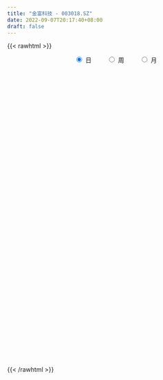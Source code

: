 ```yaml
---
title: "金富科技 - 003018.SZ"
date: 2022-09-07T20:17:40+08:00
draft: false
---
```

{{< rawhtml >}}
    <div style="text-align: center">
        <label style="padding: 1rem;"><input style="margin-right: .5rem" type="radio" name="period" value="D" checked onclick="period_change(this)">日</label>
        <label style="padding: 1rem;"><input style="margin-right: .5rem" type="radio" name="period" value="W" onclick="period_change(this)">周</label>
        <label style="padding: 1rem;"><input style="margin-right: .5rem" type="radio" name="period" value="M" onclick="period_change(this)">月</label>
    </div>
    <div id="chart" style="height: 700px;"></div> 
    <script type="text/javascript">
        const D_v = [6529.81,1477.72,1267.17,1906.58,3845.96,343485.9,208054.87,181695.69,185101.89,124619.89,102969.58,107601.94,102059.73,61403.25,48984.31,68570.06,48544.31,51159.13,159676.37,88366.37,68420.55,49217.91,39086.75,56647.99,39370.14,49703.42,29575.31,34325.03,38489.48,39934.76,27507.11,26253.02,39423.6,41972.82,40999.77,46188.13,29006.92,27071.9,45953.58,34744.44,31897.1,29309.93,36087.28,57859.87,24760.78,28464.05,22009.56,48562.31,27264.83,79033.19,47077.35,36667.82,39350.35,38803.17,36658.68,34045.19,72424.49,165182.16,221383.28,199362.28,132961.08,105311.19,71777.08,52761.65,50332.95,34307.31,38514.98,35182.48,38968.01,46858.85,60235.19,34158.7,49783.2,32189.21,22609.0,26357.63,27973.91,23332.23,24667.21,20696.82,27912.16,35115.41,14734.35,17936.94,16890.61,39054.13,30970.48,22743.53,69872.25,67516.49,60981.75,76434.52,67356.91,50134.84,65509.72,77484.9,209605.82,175677.17,103903.34,96932.88,72050.04,127872.01,189556.52,144035.85,97527.8,93120.13,103521.23,71140.45,112122.49,72120.05,82636.51,52500.18,54975.51,79444.99,37875.45,41127.88,25166.17,28102.25,27267.23,19921.38,21935.18,26333.28,41266.65,18301.32,16407.5,17228.65,33979.12,18363.49,25309.66,18353.37,21679.39,16673.69,16775.29,48905.95,31725.17,18611.27,15554.07,19556.37,19762.0,21849.37,105253.93,54100.37,26392.74,19071.47,17896.23,25652.0,23775.9,11639.37,9388.8,16486.74,15471.34,13833.74,14732.0,16506.37,16602.11,14225.0,14981.37,10726.9,15398.37,14483.9,7939.38,9305.0,12753.74,13694.0,11119.37,12650.38,12121.74,21698.37,14239.67,13750.93,10710.74,7001.74,7604.33,11706.94,12196.25,17264.0,11168.26,12406.27,7325.0,8030.69,13314.38,8966.38,6800.35,8734.12,6779.32,7071.32,12480.0,15115.61,11422.04,10570.0,18646.5,17602.0,13566.74,11633.52,11083.78,19126.44,15037.5,10795.06,11663.11,13244.37,17103.0,15365.58,25129.33,24619.53,26979.24,18808.03,17274.85,19952.08,13490.0,14532.74,12621.35,17622.26,11659.08,85605.42,40673.15,16972.0,13913.27,24102.25,14328.43,5600.93,9412.37,4743.0,6669.62,4713.62,5681.74,5319.25,4772.0,5733.37,4954.0,4410.0,5636.0,4200.0,6080.0,5148.0,6299.0,11080.25,7765.0,11508.01,6014.38,6846.01,4749.0,5464.71,6891.37,10030.37,7779.37,7884.37,8337.9,6798.0,12787.0,15170.08,11233.74,7443.37,7570.28,7066.0,8385.27,14842.27,15039.44,7653.0,8734.58,8922.87,12996.17,20068.0,14615.0,12388.95,9988.0,8670.0,8784.0,7669.0,17058.37,15223.27,13933.01,12726.27,14939.76,12330.7,16489.53,10726.25,6817.57,12889.0,14020.37,9971.0,11333.45,10203.92,8141.0,31823.04,17805.0,24965.0,14195.86,10470.15,14080.37,19645.08,12154.27,16532.27,12206.0,15190.27,10318.27,13191.27,13004.74,10600.1,16805.0,9759.0,13499.0,8790.9,19145.8,14144.0,7510.37,9299.74,7726.0,7810.0,8432.0,9532.0,6558.1,7035.58,9806.36,8060.0,13173.0,28519.93,13138.0,12233.93,10434.0,8076.0,11538.49,9330.37,11255.0,10468.08,14115.0,11211.0,8764.0,7272.0,13473.87,13085.37,72079.47,90115.64,82248.37,29795.27,34764.0,31751.0,33409.0,24761.37,44485.0,27024.28,18668.37,12385.0,15515.0,9358.0,22338.37,11498.25,24151.0,29556.25,12239.22,13703.37,6554.0,5943.54,14980.0,18231.54,17540.0,37638.11,40726.37,60838.64,22653.0,22903.27,14810.27,12086.27,9739.0,15456.94,14228.28,11862.54,7900.58,9432.0,9046.27,17856.91,8845.0,10146.0,8271.64,15159.64,9015.37,8914.08,6913.01,11338.86,9061.59,8930.0,12083.99,12724.27,8885.0,9159.0,8651.0,7911.0,14194.0,13991.0,13304.0,12415.0,16800.58,11129.27,11825.91,9499.0,9235.0,11143.37,13088.28,13681.25,12123.0,15458.0,8491.0,7090.52,11433.27,9588.27,6116.64,8164.0,11290.0,9561.0,11220.0,7699.91,8065.0,16441.37,11308.0,16671.0,10385.69,10053.0,14230.0,9330.91,8081.0,9643.0,14036.52,8411.89,17507.27,11607.0,7919.37,9721.0,8823.74,6719.37,6773.37,10657.0,8946.0,8740.0,5996.0,12277.0,9979.12,16056.37,11426.0,6088.37,19341.84,16855.45,9862.37,14605.74,10571.0,43447.21,29538.91,18784.28,14869.0,10245.28,12309.0]
const D_histogram = [0.0,0.0823247863,0.2200422139,0.3936922531,0.5894364803,0.5966094209,0.5068280804,0.3993959488,0.3366762401,0.2323879693,0.1274042857,0.0106051763,-0.0449596715,-0.1114592815,-0.1529927589,-0.2095371781,-0.2567321962,-0.2752245295,-0.2160558108,-0.1905920163,-0.1775816221,-0.1873321226,-0.2008379562,-0.2346771105,-0.2400232404,-0.2719937214,-0.2864471239,-0.2731943793,-0.2854058589,-0.272082049,-0.268358606,-0.2421562604,-0.2428913495,-0.2484309881,-0.261230817,-0.2224316156,-0.2000431644,-0.1675985252,-0.112300727,-0.0606380967,-0.0189293663,0.0016336231,0.0072230257,-0.037725499,-0.0595774732,-0.0790733807,-0.0710014304,-0.0433590928,-0.0143732979,0.0662983107,0.1149969357,0.1408405503,0.1698286173,0.1676102346,0.137908408,0.1196647841,0.1463008055,0.2382655406,0.3741093453,0.3463251782,0.2574926198,0.1440386339,0.0411932189,-0.0414092143,-0.0928593165,-0.1065587573,-0.1147810978,-0.1258978029,-0.1009446921,-0.0525471994,-0.0225050119,-0.0099583781,0.0228961953,0.0252234343,0.0254680137,0.0396525937,0.0323844152,0.0368661516,0.0343536554,0.036445193,0.0335716223,0.0085148395,-0.0029865977,0.0041905741,0.0073731063,0.0174408871,0.0325330406,0.0435273021,0.0819100182,0.1078189165,0.1313254822,0.1096750838,0.1154893441,0.0907248325,0.0951106265,0.1103006375,0.1956706799,0.1771554276,0.1655694958,0.1643003049,0.140471558,0.148742439,0.1750838043,0.1911880139,0.1510943827,0.0411583651,-0.0066905557,-0.0520296932,-0.0371408645,-0.0426340561,-0.0732807022,-0.0917542347,-0.1103548289,-0.169928126,-0.2031706639,-0.1998349503,-0.2013718688,-0.2035087936,-0.2022550489,-0.1793355421,-0.1589453313,-0.1312744045,-0.1595418481,-0.1686944401,-0.1650019306,-0.1479704419,-0.1435555561,-0.1252547503,-0.0995625732,-0.0850355934,-0.0551000991,-0.0277995329,-0.0035182688,0.0373891859,0.0609608955,0.0729304622,0.081939756,0.0903490986,0.0843339385,0.0840789527,0.1025723059,0.0869411547,0.0779842752,0.0645680193,0.0540182645,0.0291025016,-0.0029396253,-0.021807602,-0.031379482,-0.0281696884,-0.023434414,-0.0121942273,-0.0057346198,0.0082520631,0.0191846148,0.0231188319,0.0096441649,0.0012585692,-0.0117968731,-0.0277061862,-0.0304672237,-0.024134821,-0.0168470095,-0.0188766572,-0.0138333539,0.0005157019,0.0116477502,0.0188769793,0.0187707679,0.0108387467,0.0022218253,-0.0006341393,0.0028246186,0.0068626872,0.0014638834,-0.0172282112,-0.0330223196,-0.0607748713,-0.0663496187,-0.0614093461,-0.0346812364,-0.0147643176,0.0024257581,0.0067892144,0.0041453337,0.0112784246,0.0273307808,0.0429643632,0.0465690007,0.0455299106,0.0587616902,0.0520308408,0.0623781811,0.0616853735,0.0475867736,0.0557105966,0.0548739816,0.0547216918,0.0421180526,0.0350383895,0.0361795521,0.0378638505,0.0448193959,0.0526975531,0.0612590679,0.0607259944,0.0524676171,0.0447859155,0.0307463315,0.0191312407,0.0153446433,-0.0076223921,-0.0292646555,-0.0042029895,-0.0098846505,-0.0217517294,-0.0221459773,-0.0446342599,-0.0694792259,-0.0796624813,-0.0958950865,-0.091237267,-0.0735219565,-0.057318031,-0.054267389,-0.0429046109,-0.0312970508,-0.0270931643,-0.0200302611,-0.0140526843,-0.0147802843,-0.0145333169,-0.018122568,-0.0162287075,-0.0198949026,-0.039572033,-0.0592283342,-0.045797339,-0.03520192,-0.0389843384,-0.0278788373,-0.0137040937,0.001044386,0.0262259551,0.0450797694,0.0576000222,0.0672774369,0.0770650773,0.0926148402,0.0807556558,0.0840635255,0.0754529802,0.073053319,0.0668476909,0.0609822129,0.0657092478,0.0696579581,0.0631804173,0.0439817006,0.0349465516,0.0396956602,0.0412578644,0.039370297,0.0200134568,0.007907087,-0.0035054509,-0.0106859715,-0.0109841156,0.0007302645,0.007870931,0.0130289707,0.0185587796,0.0246276019,0.0159819358,0.022142843,0.0187036681,0.0125758887,-0.0115370833,-0.0111709498,-0.010771759,-0.0077955173,-0.0052568118,-0.0069425072,0.0118025741,0.0193693628,0.0303380069,0.0268403112,0.0258847539,0.0245991251,0.0314142387,0.0275616423,0.00631287,0.0001489082,-0.0211262901,-0.0245442442,-0.0554632825,-0.0661343366,-0.0857404012,-0.1269543243,-0.1409711798,-0.1636887704,-0.1532815948,-0.1306049552,-0.0941091822,-0.0653285816,-0.0401908246,-0.0332405539,-0.0309584869,-0.0252696622,-0.0074753446,-0.000878254,0.0111203356,0.0328700918,0.037818609,0.0529506582,0.0537681401,0.0524680692,0.0408548509,0.0418003418,0.0415380796,0.0468196622,0.0430670823,0.027368856,0.0017529944,-0.0274638651,-0.0356455629,-0.0352381005,-0.048533463,-0.0836497943,-0.0723375011,-0.0125693071,0.0508530717,0.0805782038,0.0868024833,0.0796872863,0.0784424166,0.0718289536,0.0575662997,0.026362215,0.0020696705,-0.0121548799,-0.020571982,-0.0191173722,-0.0242715781,-0.0185644871,-0.0241755545,-0.0244060257,-0.0109855093,-0.0024508385,-0.0095456929,-0.0120032642,-0.0120362652,-0.0105204294,-0.0163855934,-0.0188740978,-0.0848049017,-0.1600472019,-0.2297967188,-0.2746925582,-0.265931285,-0.231050062,-0.1976918745,-0.1525465218,-0.1020321118,-0.0729041602,-0.034290886,-0.0006128842,0.0205496053,0.0352641112,0.0610398293,0.0769419335,0.0901137036,0.1083363996,0.094061195,0.0905833601,0.09065808,0.0863671611,0.0902170361,0.0898274903,0.0923400331,0.0995202587,0.100726575,0.0972575708,0.0869892877,0.0651412429,0.0542628374,0.0379430447,0.0272780228,0.020016031,0.019689294,0.0121945131,0.0139737455,0.0188879241,0.0095119514,0.014623372,0.020217635,0.0308806069,0.0434530169,0.047529648,0.0491501392,0.043290608,0.0380566549,0.0276588459,0.0145064624,0.0053893845,0.0030962667,-0.005655576,-0.0160694163,-0.0058825991,0.0001031163,-0.0057928265,0.0105424409,0.025891564,0.0435880124,0.0502415163,0.0514247482,0.0541054984,0.0485265443,0.04624872,0.042863094,0.0414156122,0.0354208168,-0.006375806,-0.0288397893,-0.0302849981,-0.0247930268,-0.0132698255,-0.0049219529,0.0010092939,0.0108562101,0.0187873971,0.0199538428,0.0180500072,0.0206622076,0.01507194,0.0122573429,-0.0001850882,-0.0046076751,-0.008866651,-0.0255431401,-0.0426884923,-0.0425390428,-0.033374956,-0.0349194134,-0.0449297572,-0.0391975396,-0.0346583454,-0.0259204608,-0.016226248]
const D_fast = [0.0,0.1029059829,0.295633964,0.5677070664,0.9108104137,1.0671357096,1.1040613891,1.0964782448,1.1179275961,1.0717363175,0.9986037054,0.8844558901,0.8176511244,0.723286694,0.6435050269,0.5345763131,0.423198246,0.3358997804,0.3410545463,0.3188703367,0.2874853254,0.2309017943,0.1671864717,0.0746780398,0.0093260998,-0.0906428116,-0.176707995,-0.2317538454,-0.3153167897,-0.3700134921,-0.4333797006,-0.46771642,-0.5291743464,-0.5968217321,-0.6749292653,-0.6917379677,-0.7193603076,-0.7288152998,-0.7015926833,-0.6650895772,-0.6281131884,-0.6071417932,-0.5997466342,-0.6541265336,-0.6908728762,-0.7301371288,-0.7398155361,-0.7230129717,-0.6976205012,-0.600374315,-0.5229264561,-0.4618727039,-0.3904274826,-0.3507433066,-0.3459680313,-0.3342954591,-0.2710842363,-0.1195531161,0.109818025,0.1686151524,0.144155749,0.0667114216,-0.0258356888,-0.1187904255,-0.1934553568,-0.233794487,-0.2707121019,-0.3133032578,-0.3135863199,-0.2783256271,-0.2539096926,-0.2438526533,-0.2052740311,-0.1966409335,-0.1900293507,-0.1659316223,-0.165103697,-0.1514054227,-0.145329505,-0.1341266692,-0.1286073343,-0.1515354072,-0.1637834938,-0.1555586786,-0.1505328697,-0.1361048671,-0.1128794535,-0.0910033664,-0.0321431459,0.0207204816,0.0770584178,0.0828267905,0.1175133868,0.1154300832,0.1435935339,0.1863587042,0.3206464166,0.3464200212,0.3762264634,0.4160323486,0.4273214913,0.472777982,0.5428902983,0.6067915114,0.604471476,0.5048250496,0.4553034899,0.396956929,0.4025605417,0.386408836,0.3374420144,0.2960299231,0.2498406218,0.1477852931,0.0637500893,0.0171270653,-0.0347528203,-0.0877669436,-0.137076961,-0.1589913398,-0.1783374618,-0.1834851361,-0.2516380418,-0.3029642438,-0.3405222169,-0.3604833387,-0.391957342,-0.4049702238,-0.4041686899,-0.4109006085,-0.3947401389,-0.374389456,-0.3509877591,-0.3007330079,-0.2619210745,-0.2317188922,-0.2022246594,-0.1712280422,-0.1561597177,-0.1353949652,-0.0912585356,-0.0851543981,-0.0746152088,-0.0718894599,-0.0689346485,-0.0865747861,-0.1193518193,-0.1436716965,-0.161088447,-0.1649210755,-0.1660444046,-0.1578527747,-0.1528268222,-0.1367771236,-0.1210484181,-0.1113344931,-0.1223981188,-0.1304690722,-0.1464737328,-0.1693095924,-0.1796874358,-0.1793887384,-0.1763126792,-0.1830614913,-0.1814765264,-0.1669985451,-0.1529545593,-0.1410060853,-0.1364196048,-0.1416419394,-0.1497034044,-0.1527179038,-0.1485529913,-0.1427992509,-0.1478320838,-0.1708312312,-0.1948809195,-0.2378271891,-0.2599893411,-0.2704014051,-0.2523436044,-0.2361177651,-0.2183212498,-0.21226049,-0.2138680372,-0.2039153402,-0.1810302888,-0.1546556156,-0.1394087278,-0.1290653403,-0.1011431382,-0.0948662774,-0.0689243918,-0.054195856,-0.0563977626,-0.0343462904,-0.02146441,-0.0079362768,-0.0100104029,-0.0083304687,0.001855582,0.0130058431,0.0311662374,0.0522187829,0.0760950647,0.0907434898,0.0956020168,0.0991167941,0.0927637929,0.0859315123,0.0859810758,0.0611084423,0.032150015,0.0561609337,0.04800811,0.0307030987,0.0247723566,-0.008874491,-0.0510892635,-0.0811881392,-0.121394516,-0.1395460133,-0.140211192,-0.1383367742,-0.1488529794,-0.148216354,-0.1444330566,-0.1470024612,-0.1449471233,-0.1424827176,-0.1469053887,-0.1502917505,-0.1584116436,-0.16057496,-0.1692148807,-0.1987850193,-0.2332484041,-0.2312667436,-0.2294718046,-0.2430003076,-0.2388645159,-0.2281157957,-0.2131062195,-0.1813681616,-0.151244405,-0.1243241466,-0.0978273727,-0.068773463,-0.0300699899,-0.0217402605,0.0025834906,0.0128361903,0.0286998589,0.0392061535,0.0485862287,0.0697405756,0.0911037754,0.100421339,0.0922180473,0.0919195362,0.1065925599,0.1184692302,0.126424237,0.1120707611,0.101941163,0.0896522623,0.0798002489,0.0767560759,0.0886530222,0.0977614214,0.1061767038,0.1163462076,0.1285719304,0.1239217482,0.1356183662,0.1368551083,0.133871301,0.1068740583,0.1044474543,0.1021537053,0.1031810677,0.1044055702,0.100984248,0.1226799728,0.1350891023,0.1536422481,0.1568546302,0.1623702614,0.1672344139,0.1819030871,0.1849409012,0.1652703465,0.1591436117,0.1325868409,0.1230328258,0.0782479669,0.0510433285,0.0100021637,-0.0629503405,-0.112209991,-0.1758497742,-0.2037629972,-0.2137375965,-0.2007691191,-0.1883206639,-0.173230613,-0.1745904808,-0.1800480355,-0.1806766264,-0.1647511449,-0.1583736178,-0.1435949443,-0.1136276651,-0.0992244957,-0.0708547819,-0.056595265,-0.0447783186,-0.0461778241,-0.0347822479,-0.0246599901,-0.007673492,-0.0006593013,-0.0095153137,-0.0346929266,-0.0707757524,-0.087868841,-0.0962709036,-0.1216996319,-0.1777284118,-0.1845004939,-0.1278746267,-0.05173898,-0.0018692969,0.0260556035,0.038862228,0.0572279625,0.0685717379,0.0687006589,0.0440871279,0.0203120011,0.0030487307,-0.0105113669,-0.0138361002,-0.0250582006,-0.0239922314,-0.0356471874,-0.041979165,-0.0313050259,-0.0233830648,-0.0328643424,-0.0383227298,-0.041364797,-0.0424790686,-0.052440631,-0.0596476598,-0.1467796892,-0.2620337898,-0.3892324864,-0.5028014654,-0.5605230134,-0.5834043058,-0.599469087,-0.5924603648,-0.5674539828,-0.5565520711,-0.5265115185,-0.4929867377,-0.4666868469,-0.4431563131,-0.4021206378,-0.3669830502,-0.3312828541,-0.2859760583,-0.2767359641,-0.2575679591,-0.2348287191,-0.2175278477,-0.1911237137,-0.1690563869,-0.1434588359,-0.1113985457,-0.0850105855,-0.064165197,-0.0526861582,-0.0582488923,-0.0555615884,-0.0623956199,-0.0662411361,-0.0684991202,-0.0639035337,-0.0683496864,-0.0630770175,-0.053440858,-0.0604388428,-0.0516715792,-0.0410229074,-0.0226397838,0.0007958804,0.0167549235,0.0306629496,0.0356260703,0.0399062809,0.0364231834,0.0268974155,0.0191276838,0.0176086326,0.0074428959,-0.0069882984,0.001727869,0.0077393635,0.000395214,0.0193660916,0.0411881058,0.0697815573,0.0889954403,0.1030348592,0.119241984,0.1257946659,0.1350790217,0.1424091691,0.1513155904,0.1541759992,0.1107854249,0.0811114943,0.072095036,0.0713887505,0.0795944955,0.0867118799,0.0928954501,0.1054564189,0.1180844551,0.1242393616,0.1268480277,0.1346257801,0.1328034974,0.1330532361,0.1205645329,0.1149900272,0.1085143885,0.0854521145,0.0576346392,0.0471493279,0.0479696757,0.0376953651,0.0164525819,0.0123854146,0.0082600225,0.0105177919,0.0161554426]
const D_slow = [0.0,0.0205811966,0.0755917501,0.1740148133,0.3213739334,0.4705262886,0.5972333087,0.6970822959,0.781251356,0.8393483483,0.8711994197,0.8738507138,0.8626107959,0.8347459755,0.7964977858,0.7441134913,0.6799304422,0.6111243099,0.5571103571,0.5094623531,0.4650669475,0.4182339169,0.3680244278,0.3093551502,0.2493493401,0.1813509098,0.1097391288,0.041440534,-0.0299109308,-0.097931443,-0.1650210945,-0.2255601596,-0.286282997,-0.348390744,-0.4136984483,-0.4693063522,-0.5193171433,-0.5612167746,-0.5892919563,-0.6044514805,-0.6091838221,-0.6087754163,-0.6069696599,-0.6164010346,-0.6312954029,-0.6510637481,-0.6688141057,-0.6796538789,-0.6832472034,-0.6666726257,-0.6379233918,-0.6027132542,-0.5602560999,-0.5183535412,-0.4838764392,-0.4539602432,-0.4173850418,-0.3578186567,-0.2642913204,-0.1777100258,-0.1133368708,-0.0773272124,-0.0670289076,-0.0773812112,-0.1005960403,-0.1272357297,-0.1559310041,-0.1874054548,-0.2126416279,-0.2257784277,-0.2314046807,-0.2338942752,-0.2281702264,-0.2218643678,-0.2154973644,-0.205584216,-0.1974881122,-0.1882715743,-0.1796831604,-0.1705718622,-0.1621789566,-0.1600502467,-0.1607968961,-0.1597492526,-0.157905976,-0.1535457542,-0.1454124941,-0.1345306686,-0.114053164,-0.0870984349,-0.0542670644,-0.0268482934,0.0020240426,0.0247052508,0.0484829074,0.0760580667,0.1249757367,0.1692645936,0.2106569676,0.2517320438,0.2868499333,0.324035543,0.3678064941,0.4156034976,0.4533770932,0.4636666845,0.4619940456,0.4489866223,0.4397014062,0.4290428921,0.4107227166,0.3877841579,0.3601954507,0.3177134192,0.2669207532,0.2169620156,0.1666190484,0.11574185,0.0651780878,0.0203442023,-0.0193921305,-0.0522107317,-0.0920961937,-0.1342698037,-0.1755202864,-0.2125128968,-0.2484017859,-0.2797154734,-0.3046061167,-0.3258650151,-0.3396400398,-0.3465899231,-0.3474694903,-0.3381221938,-0.3228819699,-0.3046493544,-0.2841644154,-0.2615771407,-0.2404936561,-0.2194739179,-0.1938308415,-0.1720955528,-0.152599484,-0.1364574792,-0.1229529131,-0.1156772877,-0.116412194,-0.1218640945,-0.129708965,-0.1367513871,-0.1426099906,-0.1456585474,-0.1470922024,-0.1450291866,-0.1402330329,-0.1344533249,-0.1320422837,-0.1317276414,-0.1346768597,-0.1416034062,-0.1492202121,-0.1552539174,-0.1594656698,-0.1641848341,-0.1676431725,-0.1675142471,-0.1646023095,-0.1598830647,-0.1551903727,-0.152480686,-0.1519252297,-0.1520837645,-0.1513776099,-0.1496619381,-0.1492959672,-0.15360302,-0.1618585999,-0.1770523178,-0.1936397224,-0.208992059,-0.2176623681,-0.2213534475,-0.2207470079,-0.2190497044,-0.2180133709,-0.2151937648,-0.2083610696,-0.1976199788,-0.1859777286,-0.1745952509,-0.1599048284,-0.1468971182,-0.1313025729,-0.1158812295,-0.1039845361,-0.090056887,-0.0763383916,-0.0626579686,-0.0521284555,-0.0433688581,-0.0343239701,-0.0248580075,-0.0136531585,-0.0004787702,0.0148359968,0.0300174954,0.0431343997,0.0543308785,0.0620174614,0.0668002716,0.0706364324,0.0687308344,0.0614146705,0.0603639232,0.0578927605,0.0524548282,0.0469183339,0.0357597689,0.0183899624,-0.0015256579,-0.0254994295,-0.0483087463,-0.0666892354,-0.0810187432,-0.0945855904,-0.1053117431,-0.1131360058,-0.1199092969,-0.1249168622,-0.1284300333,-0.1321251043,-0.1357584336,-0.1402890756,-0.1443462525,-0.1493199781,-0.1592129863,-0.1740200699,-0.1854694046,-0.1942698846,-0.2040159692,-0.2109856786,-0.214411702,-0.2141506055,-0.2075941167,-0.1963241744,-0.1819241688,-0.1651048096,-0.1458385403,-0.1226848302,-0.1024959163,-0.0814800349,-0.0626167898,-0.0443534601,-0.0276415374,-0.0123959842,0.0040313278,0.0214458173,0.0372409216,0.0482363468,0.0569729847,0.0668968997,0.0772113658,0.0870539401,0.0920573043,0.094034076,0.0931577133,0.0904862204,0.0877401915,0.0879227576,0.0898904904,0.0931477331,0.097787428,0.1039443285,0.1079398124,0.1134755232,0.1181514402,0.1212954124,0.1184111415,0.1156184041,0.1129254643,0.110976585,0.109662382,0.1079267552,0.1108773988,0.1157197395,0.1233042412,0.130014319,0.1364855075,0.1426352887,0.1504888484,0.157379259,0.1589574765,0.1589947035,0.153713131,0.14757707,0.1337112493,0.1171776652,0.0957425649,0.0640039838,0.0287611888,-0.0121610038,-0.0504814025,-0.0831326413,-0.1066599368,-0.1229920822,-0.1330397884,-0.1413499269,-0.1490895486,-0.1554069641,-0.1572758003,-0.1574953638,-0.1547152799,-0.1464977569,-0.1370431047,-0.1238054401,-0.1103634051,-0.0972463878,-0.0870326751,-0.0765825896,-0.0661980697,-0.0544931542,-0.0437263836,-0.0368841696,-0.036445921,-0.0433118873,-0.052223278,-0.0610328032,-0.0731661689,-0.0940786175,-0.1121629928,-0.1153053195,-0.1025920516,-0.0824475007,-0.0607468798,-0.0408250583,-0.0212144541,-0.0032572157,0.0111343592,0.0177249129,0.0182423306,0.0152036106,0.0100606151,0.005281272,-0.0007866225,-0.0054277443,-0.0114716329,-0.0175731393,-0.0203195166,-0.0209322263,-0.0233186495,-0.0263194655,-0.0293285318,-0.0319586392,-0.0360550375,-0.040773562,-0.0619747874,-0.1019865879,-0.1594357676,-0.2281089071,-0.2945917284,-0.3523542439,-0.4017772125,-0.439913843,-0.4654218709,-0.483647911,-0.4922206325,-0.4923738535,-0.4872364522,-0.4784204244,-0.4631604671,-0.4439249837,-0.4213965578,-0.3943124579,-0.3707971591,-0.3481513191,-0.3254867991,-0.3038950088,-0.2813407498,-0.2588838772,-0.235798869,-0.2109188043,-0.1857371606,-0.1614227678,-0.1396754459,-0.1233901352,-0.1098244258,-0.1003386646,-0.0935191589,-0.0885151512,-0.0835928277,-0.0805441994,-0.077050763,-0.072328782,-0.0699507942,-0.0662949512,-0.0612405424,-0.0535203907,-0.0426571365,-0.0307747245,-0.0184871897,-0.0076645377,0.001849626,0.0087643375,0.0123909531,0.0137382993,0.0145123659,0.0130984719,0.0090811178,0.0076104681,0.0076362472,0.0061880405,0.0088236508,0.0152965418,0.0261935449,0.0387539239,0.051610111,0.0651364856,0.0772681217,0.0888303017,0.0995460752,0.1098999782,0.1187551824,0.1171612309,0.1099512836,0.1023800341,0.0961817774,0.092864321,0.0916338328,0.0918861563,0.0946002088,0.0992970581,0.1042855188,0.1087980205,0.1139635724,0.1177315574,0.1207958932,0.1207496211,0.1195977023,0.1173810396,0.1109952545,0.1003231315,0.0896883708,0.0813446318,0.0726147784,0.0613823391,0.0515829542,0.0429183679,0.0364382527,0.0323816907]
const D_data = [['2020-11-06', 10.72, 12.86, 10.72, 12.86],['2020-11-09', 14.15, 14.15, 14.15, 14.15],['2020-11-10', 15.57, 15.57, 15.57, 15.57],['2020-11-11', 17.13, 17.13, 17.13, 17.13],['2020-11-12', 18.84, 18.84, 18.84, 18.84],['2020-11-13', 20.72, 17.56, 16.96, 20.72],['2020-11-16', 16.63, 16.64, 16.16, 17.0],['2020-11-17', 16.58, 16.34, 15.74, 16.58],['2020-11-18', 16.0, 16.84, 15.89, 16.94],['2020-11-19', 16.65, 16.21, 16.12, 16.79],['2020-11-20', 16.13, 15.9, 15.83, 16.34],['2020-11-23', 15.75, 15.33, 15.26, 15.83],['2020-11-24', 15.41, 15.74, 15.17, 15.74],['2020-11-25', 15.58, 15.33, 15.3, 15.66],['2020-11-26', 15.15, 15.36, 15.11, 15.5],['2020-11-27', 15.28, 14.87, 14.82, 15.35],['2020-11-30', 14.89, 14.62, 14.58, 14.97],['2020-12-01', 14.61, 14.68, 14.56, 14.78],['2020-12-02', 14.68, 15.65, 14.63, 15.99],['2020-12-03', 15.54, 15.37, 15.31, 15.79],['2020-12-04', 15.21, 15.24, 14.82, 15.33],['2020-12-07', 15.1, 14.88, 14.81, 15.2],['2020-12-08', 14.88, 14.67, 14.66, 14.97],['2020-12-09', 14.69, 14.16, 14.1, 14.74],['2020-12-10', 14.03, 14.26, 13.94, 14.46],['2020-12-11', 14.35, 13.65, 13.42, 14.35],['2020-12-14', 13.76, 13.54, 13.4, 13.76],['2020-12-15', 13.41, 13.67, 13.4, 13.73],['2020-12-16', 13.59, 13.13, 13.12, 13.6],['2020-12-17', 13.13, 13.22, 12.85, 13.24],['2020-12-18', 13.28, 12.91, 12.91, 13.29],['2020-12-21', 12.93, 13.04, 12.86, 13.13],['2020-12-22', 12.96, 12.54, 12.52, 13.0],['2020-12-23', 12.52, 12.22, 12.13, 12.62],['2020-12-24', 12.22, 11.82, 11.8, 12.41],['2020-12-25', 11.94, 12.28, 11.85, 12.37],['2020-12-28', 12.15, 12.0, 11.93, 12.16],['2020-12-29', 12.0, 12.05, 11.88, 12.28],['2020-12-30', 11.95, 12.38, 11.91, 12.65],['2020-12-31', 12.26, 12.47, 12.24, 12.58],['2021-01-04', 12.45, 12.48, 12.32, 12.57],['2021-01-05', 12.48, 12.29, 12.24, 12.48],['2021-01-06', 12.22, 12.09, 12.01, 12.48],['2021-01-07', 12.1, 11.25, 11.06, 12.1],['2021-01-08', 11.24, 11.23, 10.98, 11.39],['2021-01-11', 11.14, 11.0, 10.93, 11.24],['2021-01-12', 11.04, 11.16, 10.96, 11.18],['2021-01-13', 11.19, 11.36, 10.72, 11.64],['2021-01-14', 11.28, 11.41, 11.05, 11.49],['2021-01-15', 11.32, 12.28, 11.32, 12.51],['2021-01-18', 12.11, 12.21, 12.05, 12.46],['2021-01-19', 12.1, 12.14, 12.02, 12.32],['2021-01-20', 12.18, 12.37, 12.02, 12.45],['2021-01-21', 12.46, 12.11, 12.1, 12.48],['2021-01-22', 12.03, 11.73, 11.6, 12.15],['2021-01-25', 11.65, 11.78, 11.38, 11.79],['2021-01-26', 11.65, 12.41, 11.62, 12.96],['2021-01-27', 12.24, 13.65, 12.01, 13.65],['2021-01-28', 13.5, 15.02, 13.05, 15.02],['2021-01-29', 16.0, 13.52, 13.52, 16.15],['2021-02-01', 12.2, 12.66, 12.2, 13.25],['2021-02-02', 12.46, 11.95, 11.9, 12.6],['2021-02-03', 11.9, 11.56, 11.4, 11.9],['2021-02-04', 11.43, 11.3, 11.1, 11.78],['2021-02-05', 11.35, 11.26, 11.23, 11.74],['2021-02-08', 11.31, 11.46, 11.28, 11.54],['2021-02-09', 11.5, 11.36, 11.16, 11.52],['2021-02-10', 11.38, 11.15, 11.08, 11.43],['2021-02-18', 11.2, 11.52, 11.2, 11.54],['2021-02-19', 11.52, 11.92, 11.4, 11.96],['2021-02-22', 11.91, 11.84, 11.83, 12.2],['2021-02-23', 11.82, 11.69, 11.52, 11.84],['2021-02-24', 11.71, 12.04, 11.66, 12.13],['2021-02-25', 12.04, 11.74, 11.7, 12.07],['2021-02-26', 11.51, 11.71, 11.51, 11.92],['2021-03-01', 11.73, 11.92, 11.73, 11.94],['2021-03-02', 11.94, 11.67, 11.48, 11.95],['2021-03-03', 11.68, 11.81, 11.58, 11.86],['2021-03-04', 11.77, 11.73, 11.6, 11.81],['2021-03-05', 11.74, 11.79, 11.65, 11.82],['2021-03-08', 11.84, 11.73, 11.7, 11.96],['2021-03-09', 11.7, 11.37, 11.23, 11.73],['2021-03-10', 11.37, 11.42, 11.33, 11.5],['2021-03-11', 11.42, 11.62, 11.38, 11.74],['2021-03-12', 11.52, 11.58, 11.45, 11.59],['2021-03-15', 11.55, 11.69, 11.44, 11.88],['2021-03-16', 11.74, 11.82, 11.63, 11.85],['2021-03-17', 11.75, 11.85, 11.69, 11.89],['2021-03-18', 11.8, 12.36, 11.75, 12.38],['2021-03-19', 12.2, 12.44, 12.11, 12.67],['2021-03-22', 12.48, 12.63, 12.29, 12.78],['2021-03-23', 12.84, 12.16, 12.11, 13.28],['2021-03-24', 12.0, 12.55, 11.87, 12.98],['2021-03-25', 12.3, 12.2, 12.11, 12.62],['2021-03-26', 12.22, 12.59, 12.06, 12.7],['2021-03-29', 12.65, 12.87, 12.44, 12.96],['2021-03-30', 12.77, 14.16, 12.63, 14.16],['2021-03-31', 14.1, 13.21, 13.15, 14.3],['2021-04-01', 13.08, 13.38, 12.78, 13.64],['2021-04-02', 13.4, 13.64, 13.13, 13.76],['2021-04-06', 13.64, 13.45, 13.38, 13.7],['2021-04-07', 13.55, 13.97, 13.29, 14.16],['2021-04-08', 13.94, 14.47, 13.74, 15.21],['2021-04-09', 14.33, 14.66, 14.0, 15.0],['2021-04-12', 14.4, 14.09, 13.6, 14.4],['2021-04-13', 13.88, 12.95, 12.92, 13.9],['2021-04-14', 12.9, 13.38, 12.88, 13.96],['2021-04-15', 13.41, 13.2, 13.1, 13.73],['2021-04-16', 13.14, 13.9, 13.05, 14.18],['2021-04-19', 14.0, 13.7, 13.67, 14.12],['2021-04-20', 13.75, 13.3, 13.24, 13.93],['2021-04-21', 13.15, 13.31, 13.05, 13.52],['2021-04-22', 13.6, 13.18, 13.07, 13.67],['2021-04-23', 13.1, 12.39, 12.36, 13.24],['2021-04-26', 12.32, 12.36, 12.15, 12.56],['2021-04-27', 12.3, 12.61, 12.3, 12.66],['2021-04-28', 12.51, 12.42, 12.31, 12.54],['2021-04-29', 12.42, 12.26, 12.25, 12.65],['2021-04-30', 12.21, 12.15, 12.0, 12.31],['2021-05-06', 12.18, 12.34, 12.18, 12.44],['2021-05-07', 12.29, 12.29, 12.17, 12.5],['2021-05-10', 12.31, 12.39, 12.21, 12.48],['2021-05-11', 12.02, 11.56, 11.31, 12.02],['2021-05-12', 11.53, 11.55, 11.44, 11.6],['2021-05-13', 11.48, 11.54, 11.42, 11.62],['2021-05-14', 11.54, 11.61, 11.51, 11.63],['2021-05-17', 11.62, 11.36, 11.23, 11.65],['2021-05-18', 11.38, 11.45, 11.29, 11.49],['2021-05-19', 11.52, 11.53, 11.36, 11.69],['2021-05-20', 11.52, 11.38, 11.33, 11.53],['2021-05-21', 11.44, 11.59, 11.4, 11.64],['2021-05-24', 11.64, 11.63, 11.52, 11.64],['2021-05-25', 11.64, 11.67, 11.53, 11.69],['2021-05-26', 11.92, 12.02, 11.8, 12.25],['2021-05-27', 11.96, 11.97, 11.9, 12.17],['2021-05-28', 11.92, 11.93, 11.9, 12.05],['2021-05-31', 11.89, 11.97, 11.88, 12.0],['2021-06-01', 11.97, 12.04, 11.91, 12.05],['2021-06-02', 12.03, 11.9, 11.89, 12.03],['2021-06-03', 11.93, 11.99, 11.86, 12.03],['2021-06-04', 12.51, 12.32, 12.26, 12.89],['2021-06-07', 12.06, 11.95, 11.93, 12.19],['2021-06-08', 11.95, 12.01, 11.81, 12.07],['2021-06-09', 11.93, 11.93, 11.87, 12.0],['2021-06-10', 11.91, 11.93, 11.87, 11.98],['2021-06-11', 11.95, 11.67, 11.66, 12.02],['2021-06-15', 11.67, 11.42, 11.35, 11.72],['2021-06-16', 11.37, 11.42, 11.36, 11.48],['2021-06-17', 11.42, 11.42, 11.39, 11.49],['2021-06-18', 11.43, 11.52, 11.28, 11.54],['2021-06-21', 11.5, 11.52, 11.44, 11.58],['2021-06-22', 11.52, 11.61, 11.46, 11.62],['2021-06-23', 11.62, 11.57, 11.55, 11.66],['2021-06-24', 11.6, 11.7, 11.5, 11.71],['2021-06-25', 11.72, 11.72, 11.57, 11.75],['2021-06-28', 11.7, 11.67, 11.63, 11.76],['2021-06-29', 11.66, 11.42, 11.41, 11.66],['2021-06-30', 11.49, 11.41, 11.38, 11.49],['2021-07-01', 11.42, 11.27, 11.25, 11.46],['2021-07-02', 11.25, 11.12, 11.02, 11.27],['2021-07-05', 11.11, 11.19, 11.1, 11.22],['2021-07-06', 11.2, 11.27, 11.13, 11.28],['2021-07-07', 11.2, 11.28, 11.12, 11.34],['2021-07-08', 11.31, 11.14, 11.14, 11.38],['2021-07-09', 11.09, 11.2, 11.08, 11.22],['2021-07-12', 11.35, 11.34, 11.24, 11.37],['2021-07-13', 11.35, 11.35, 11.26, 11.37],['2021-07-14', 11.35, 11.34, 11.31, 11.55],['2021-07-15', 11.33, 11.26, 11.2, 11.34],['2021-07-16', 11.26, 11.13, 11.13, 11.29],['2021-07-19', 11.11, 11.06, 11.01, 11.14],['2021-07-20', 11.05, 11.08, 11.03, 11.1],['2021-07-21', 11.11, 11.14, 11.07, 11.17],['2021-07-22', 11.16, 11.15, 11.06, 11.16],['2021-07-23', 11.15, 11.01, 11.01, 11.15],['2021-07-26', 11.01, 10.75, 10.66, 11.01],['2021-07-27', 10.75, 10.65, 10.64, 10.81],['2021-07-28', 10.6, 10.32, 10.26, 10.62],['2021-07-29', 10.33, 10.43, 10.33, 10.52],['2021-07-30', 10.41, 10.48, 10.3, 10.48],['2021-08-02', 10.53, 10.77, 10.43, 10.79],['2021-08-03', 10.79, 10.76, 10.7, 10.87],['2021-08-04', 10.76, 10.79, 10.72, 10.83],['2021-08-05', 10.7, 10.66, 10.63, 10.73],['2021-08-06', 10.68, 10.55, 10.52, 10.68],['2021-08-09', 10.55, 10.66, 10.5, 10.7],['2021-08-10', 10.66, 10.82, 10.6, 10.82],['2021-08-11', 10.82, 10.9, 10.76, 10.97],['2021-08-12', 10.9, 10.81, 10.8, 10.98],['2021-08-13', 10.82, 10.77, 10.73, 10.92],['2021-08-16', 10.76, 11.0, 10.76, 11.07],['2021-08-17', 11.0, 10.79, 10.78, 11.07],['2021-08-18', 10.79, 11.04, 10.72, 11.06],['2021-08-19', 11.01, 10.96, 10.9, 11.07],['2021-08-20', 10.94, 10.78, 10.7, 10.94],['2021-08-23', 10.73, 11.07, 10.73, 11.07],['2021-08-24', 11.08, 11.01, 10.98, 11.18],['2021-08-25', 11.02, 11.05, 10.97, 11.07],['2021-08-26', 11.04, 10.89, 10.86, 11.05],['2021-08-27', 10.88, 10.93, 10.8, 11.04],['2021-08-30', 10.97, 11.04, 10.93, 11.16],['2021-08-31', 11.04, 11.08, 10.99, 11.25],['2021-09-01', 11.04, 11.2, 10.85, 11.23],['2021-09-02', 11.15, 11.29, 11.15, 11.36],['2021-09-03', 11.25, 11.39, 11.18, 11.42],['2021-09-06', 11.4, 11.35, 11.25, 11.41],['2021-09-07', 11.4, 11.28, 11.26, 11.4],['2021-09-08', 11.28, 11.29, 11.18, 11.3],['2021-09-09', 11.26, 11.19, 11.18, 11.32],['2021-09-10', 11.19, 11.18, 11.11, 11.27],['2021-09-13', 11.13, 11.26, 11.11, 11.29],['2021-09-14', 11.26, 10.96, 10.94, 11.26],['2021-09-15', 10.89, 10.85, 10.81, 10.94],['2021-09-16', 10.88, 11.44, 10.85, 11.93],['2021-09-17', 11.32, 11.11, 11.05, 11.39],['2021-09-22', 10.98, 10.98, 10.87, 11.04],['2021-09-23', 11.0, 11.08, 10.98, 11.09],['2021-09-24', 11.03, 10.72, 10.7, 11.08],['2021-09-27', 10.73, 10.52, 10.38, 10.78],['2021-09-28', 10.52, 10.55, 10.45, 10.58],['2021-09-29', 10.53, 10.33, 10.33, 10.55],['2021-09-30', 10.45, 10.48, 10.4, 10.53],['2021-10-08', 10.55, 10.63, 10.53, 10.65],['2021-10-11', 10.65, 10.64, 10.6, 10.66],['2021-10-12', 10.64, 10.47, 10.4, 10.64],['2021-10-13', 10.44, 10.56, 10.43, 10.56],['2021-10-14', 10.58, 10.58, 10.53, 10.65],['2021-10-15', 10.52, 10.49, 10.49, 10.6],['2021-10-18', 10.48, 10.52, 10.36, 10.53],['2021-10-19', 10.51, 10.51, 10.47, 10.55],['2021-10-20', 10.46, 10.41, 10.4, 10.52],['2021-10-21', 10.4, 10.39, 10.36, 10.44],['2021-10-22', 10.37, 10.3, 10.29, 10.46],['2021-10-25', 10.35, 10.33, 10.28, 10.36],['2021-10-26', 10.3, 10.22, 10.2, 10.31],['2021-10-27', 10.22, 9.91, 9.9, 10.24],['2021-10-28', 9.91, 9.74, 9.65, 9.91],['2021-10-29', 10.01, 10.07, 9.95, 10.17],['2021-11-01', 10.08, 10.04, 9.96, 10.12],['2021-11-02', 9.98, 9.82, 9.8, 10.08],['2021-11-03', 9.82, 9.97, 9.82, 10.04],['2021-11-04', 9.96, 10.03, 9.93, 10.05],['2021-11-05', 10.03, 10.08, 10.0, 10.16],['2021-11-08', 10.11, 10.3, 10.02, 10.36],['2021-11-09', 10.3, 10.34, 10.22, 10.4],['2021-11-10', 10.28, 10.36, 10.26, 10.38],['2021-11-11', 10.31, 10.41, 10.31, 10.49],['2021-11-12', 10.4, 10.5, 10.4, 10.51],['2021-11-15', 10.52, 10.69, 10.5, 10.71],['2021-11-16', 10.74, 10.41, 10.41, 10.75],['2021-11-17', 10.42, 10.63, 10.42, 10.7],['2021-11-18', 10.62, 10.52, 10.5, 10.65],['2021-11-19', 10.52, 10.62, 10.45, 10.65],['2021-11-22', 10.61, 10.6, 10.53, 10.65],['2021-11-23', 10.62, 10.62, 10.56, 10.72],['2021-11-24', 10.61, 10.8, 10.53, 10.84],['2021-11-25', 10.88, 10.87, 10.73, 11.0],['2021-11-26', 10.87, 10.79, 10.73, 10.92],['2021-11-29', 10.66, 10.61, 10.61, 10.74],['2021-11-30', 10.61, 10.7, 10.61, 10.74],['2021-12-01', 10.78, 10.9, 10.72, 10.95],['2021-12-02', 10.9, 10.92, 10.81, 11.19],['2021-12-03', 10.92, 10.92, 10.81, 11.04],['2021-12-06', 10.97, 10.68, 10.68, 10.97],['2021-12-07', 10.71, 10.71, 10.62, 10.85],['2021-12-08', 10.75, 10.67, 10.63, 10.78],['2021-12-09', 10.73, 10.68, 10.64, 10.74],['2021-12-10', 10.68, 10.75, 10.63, 10.8],['2021-12-13', 10.78, 10.94, 10.73, 10.97],['2021-12-14', 10.95, 10.95, 10.87, 11.0],['2021-12-15', 10.91, 10.98, 10.9, 11.05],['2021-12-16', 10.98, 11.04, 10.96, 11.12],['2021-12-17', 11.05, 11.11, 11.02, 11.17],['2021-12-20', 11.06, 10.95, 10.91, 11.18],['2021-12-21', 10.86, 11.16, 10.86, 11.17],['2021-12-22', 11.16, 11.08, 11.05, 11.18],['2021-12-23', 11.08, 11.05, 11.01, 11.17],['2021-12-24', 11.02, 10.76, 10.75, 11.03],['2021-12-27', 10.82, 11.01, 10.76, 11.09],['2021-12-28', 11.1, 11.02, 10.82, 11.1],['2021-12-29', 10.92, 11.07, 10.92, 11.15],['2021-12-30', 11.08, 11.09, 11.0, 11.13],['2021-12-31', 11.1, 11.05, 10.98, 11.14],['2022-01-04', 11.13, 11.37, 11.05, 11.45],['2022-01-05', 11.37, 11.33, 11.21, 11.38],['2022-01-06', 11.33, 11.46, 11.26, 11.48],['2022-01-07', 11.46, 11.34, 11.34, 11.55],['2022-01-10', 11.28, 11.4, 11.24, 11.46],['2022-01-11', 11.33, 11.43, 11.33, 11.55],['2022-01-12', 11.53, 11.59, 11.41, 11.65],['2022-01-13', 11.57, 11.51, 11.5, 11.65],['2022-01-14', 11.43, 11.26, 11.26, 11.52],['2022-01-17', 11.35, 11.4, 11.27, 11.52],['2022-01-18', 11.41, 11.15, 11.09, 11.49],['2022-01-19', 11.15, 11.31, 11.11, 11.32],['2022-01-20', 11.29, 10.86, 10.85, 11.38],['2022-01-21', 10.88, 10.97, 10.86, 11.13],['2022-01-24', 10.97, 10.73, 10.63, 10.97],['2022-01-25', 10.78, 10.22, 10.22, 10.78],['2022-01-26', 10.23, 10.31, 10.16, 10.36],['2022-01-27', 10.31, 9.98, 9.94, 10.32],['2022-01-28', 10.09, 10.23, 10.02, 10.28],['2022-02-07', 10.34, 10.35, 10.16, 10.5],['2022-02-08', 10.34, 10.58, 10.23, 10.58],['2022-02-09', 10.54, 10.58, 10.48, 10.62],['2022-02-10', 10.6, 10.62, 10.51, 10.65],['2022-02-11', 10.55, 10.43, 10.36, 10.6],['2022-02-14', 10.35, 10.35, 10.28, 10.51],['2022-02-15', 10.36, 10.37, 10.28, 10.45],['2022-02-16', 10.43, 10.55, 10.42, 10.57],['2022-02-17', 10.59, 10.45, 10.45, 10.59],['2022-02-18', 10.45, 10.55, 10.38, 10.59],['2022-02-21', 10.6, 10.76, 10.52, 10.77],['2022-02-22', 10.68, 10.63, 10.51, 10.76],['2022-02-23', 10.59, 10.83, 10.55, 10.96],['2022-02-24', 10.84, 10.72, 10.58, 11.16],['2022-02-25', 10.79, 10.72, 10.66, 10.89],['2022-02-28', 10.79, 10.58, 10.52, 10.79],['2022-03-01', 10.65, 10.73, 10.58, 10.75],['2022-03-02', 10.76, 10.74, 10.61, 10.77],['2022-03-03', 10.8, 10.85, 10.71, 10.9],['2022-03-04', 10.8, 10.77, 10.75, 10.87],['2022-03-07', 10.66, 10.59, 10.56, 10.82],['2022-03-08', 10.62, 10.36, 10.29, 10.69],['2022-03-09', 10.31, 10.15, 9.83, 10.46],['2022-03-10', 10.25, 10.28, 10.22, 10.44],['2022-03-11', 10.23, 10.33, 9.95, 10.35],['2022-03-14', 10.34, 10.08, 10.08, 10.35],['2022-03-15', 10.1, 9.61, 9.61, 10.1],['2022-03-16', 9.71, 10.05, 9.62, 10.08],['2022-03-17', 10.05, 10.8, 10.02, 11.06],['2022-03-18', 10.82, 11.18, 10.6, 11.28],['2022-03-21', 11.17, 11.05, 10.9, 11.27],['2022-03-22', 11.13, 10.91, 10.85, 11.13],['2022-03-23', 10.99, 10.8, 10.68, 10.99],['2022-03-24', 10.76, 10.91, 10.63, 10.94],['2022-03-25', 10.88, 10.88, 10.78, 11.11],['2022-03-28', 10.87, 10.78, 10.69, 11.0],['2022-03-29', 10.78, 10.48, 10.0, 10.78],['2022-03-30', 10.2, 10.43, 10.16, 10.51],['2022-03-31', 10.43, 10.45, 10.32, 10.56],['2022-04-01', 10.44, 10.45, 10.29, 10.5],['2022-04-06', 10.49, 10.54, 10.36, 10.63],['2022-04-07', 10.59, 10.43, 10.36, 10.59],['2022-04-08', 10.48, 10.55, 10.2, 10.6],['2022-04-11', 10.55, 10.39, 10.23, 10.58],['2022-04-12', 10.37, 10.42, 10.2, 10.48],['2022-04-13', 10.42, 10.61, 10.3, 10.75],['2022-04-14', 10.68, 10.6, 10.49, 10.68],['2022-04-15', 10.56, 10.4, 10.21, 10.59],['2022-04-18', 10.36, 10.42, 10.19, 10.42],['2022-04-19', 10.3, 10.43, 10.3, 10.46],['2022-04-20', 10.34, 10.44, 10.28, 10.46],['2022-04-21', 10.41, 10.32, 10.05, 10.42],['2022-04-22', 10.28, 10.32, 9.95, 10.35],['2022-04-25', 10.17, 9.29, 9.29, 10.17],['2022-04-26', 8.93, 8.68, 8.36, 9.19],['2022-04-27', 8.59, 8.18, 7.84, 8.59],['2022-04-28', 8.0, 7.95, 7.8, 8.14],['2022-04-29', 7.99, 8.27, 7.99, 8.42],['2022-05-05', 8.26, 8.47, 8.18, 8.58],['2022-05-06', 8.35, 8.41, 8.27, 8.53],['2022-05-09', 8.48, 8.57, 8.32, 8.62],['2022-05-10', 8.52, 8.73, 8.4, 8.73],['2022-05-11', 8.85, 8.54, 8.53, 8.85],['2022-05-12', 8.62, 8.73, 8.48, 8.74],['2022-05-13', 8.79, 8.78, 8.65, 8.82],['2022-05-16', 8.74, 8.71, 8.66, 8.84],['2022-05-17', 8.79, 8.68, 8.6, 8.8],['2022-05-18', 8.74, 8.9, 8.69, 8.98],['2022-05-19', 8.8, 8.88, 8.78, 8.97],['2022-05-20', 8.94, 8.93, 8.85, 8.99],['2022-05-23', 8.96, 9.1, 8.87, 9.13],['2022-05-24', 9.09, 8.73, 8.68, 9.16],['2022-05-25', 8.71, 8.84, 8.61, 8.9],['2022-05-26', 8.9, 8.9, 8.66, 8.9],['2022-05-27', 8.9, 8.86, 8.81, 8.97],['2022-05-30', 8.88, 8.99, 8.75, 9.0],['2022-05-31', 8.99, 8.98, 8.83, 9.03],['2022-06-01', 8.98, 9.06, 8.88, 9.12],['2022-06-02', 9.06, 9.19, 8.9, 9.19],['2022-06-06', 9.37, 9.19, 9.09, 9.37],['2022-06-07', 9.16, 9.18, 9.04, 9.3],['2022-06-08', 9.23, 9.11, 8.96, 9.23],['2022-06-09', 9.1, 8.92, 8.87, 9.12],['2022-06-10', 8.85, 9.0, 8.74, 9.05],['2022-06-13', 8.98, 8.88, 8.84, 9.02],['2022-06-14', 8.88, 8.89, 8.66, 8.89],['2022-06-15', 8.92, 8.89, 8.84, 8.96],['2022-06-16', 8.88, 8.96, 8.8, 9.04],['2022-06-17', 8.95, 8.85, 8.73, 8.95],['2022-06-20', 8.8, 8.95, 8.8, 8.97],['2022-06-21', 8.98, 9.01, 8.91, 9.08],['2022-06-22', 9.01, 8.82, 8.8, 9.01],['2022-06-23', 8.82, 8.99, 8.8, 8.99],['2022-06-24', 9.05, 9.03, 8.91, 9.06],['2022-06-27', 9.08, 9.15, 9.02, 9.15],['2022-06-28', 9.08, 9.26, 9.06, 9.28],['2022-06-29', 9.25, 9.23, 9.18, 9.31],['2022-06-30', 9.18, 9.25, 9.18, 9.36],['2022-07-01', 9.24, 9.18, 9.17, 9.29],['2022-07-04', 9.2, 9.19, 9.1, 9.23],['2022-07-05', 9.19, 9.11, 8.98, 9.25],['2022-07-06', 9.02, 9.03, 8.95, 9.13],['2022-07-07', 9.07, 9.03, 8.98, 9.09],['2022-07-08', 9.05, 9.09, 8.97, 9.13],['2022-07-11', 9.1, 8.98, 8.93, 9.1],['2022-07-12', 9.04, 8.9, 8.82, 9.04],['2022-07-13', 8.95, 9.15, 8.86, 9.15],['2022-07-14', 9.18, 9.14, 9.07, 9.18],['2022-07-15', 9.1, 8.99, 8.97, 9.17],['2022-07-18', 9.04, 9.3, 9.0, 9.34],['2022-07-19', 9.26, 9.39, 9.25, 9.4],['2022-07-20', 9.39, 9.54, 9.34, 9.66],['2022-07-21', 9.54, 9.51, 9.42, 9.6],['2022-07-22', 9.52, 9.51, 9.45, 9.62],['2022-07-25', 9.51, 9.59, 9.46, 9.63],['2022-07-26', 9.58, 9.53, 9.45, 9.66],['2022-07-27', 9.53, 9.6, 9.45, 9.61],['2022-07-28', 9.61, 9.62, 9.55, 9.66],['2022-07-29', 9.59, 9.68, 9.59, 9.84],['2022-08-01', 9.68, 9.65, 9.58, 9.73],['2022-08-02', 9.63, 9.1, 9.07, 9.63],['2022-08-03', 9.21, 9.17, 9.1, 9.35],['2022-08-04', 9.23, 9.36, 9.19, 9.36],['2022-08-05', 9.36, 9.45, 9.29, 9.49],['2022-08-08', 9.48, 9.57, 9.4, 9.63],['2022-08-09', 9.6, 9.59, 9.49, 9.64],['2022-08-10', 9.58, 9.61, 9.49, 9.63],['2022-08-11', 9.61, 9.72, 9.58, 9.72],['2022-08-12', 9.72, 9.77, 9.68, 9.84],['2022-08-15', 9.77, 9.74, 9.61, 9.8],['2022-08-16', 9.77, 9.73, 9.67, 9.8],['2022-08-17', 9.73, 9.82, 9.7, 9.9],['2022-08-18', 9.75, 9.74, 9.74, 9.9],['2022-08-19', 9.81, 9.78, 9.73, 9.99],['2022-08-22', 9.78, 9.64, 9.64, 9.9],['2022-08-23', 9.62, 9.71, 9.62, 9.73],['2022-08-24', 9.74, 9.7, 9.68, 9.9],['2022-08-25', 9.7, 9.49, 9.36, 9.79],['2022-08-26', 9.58, 9.38, 9.37, 9.58],['2022-08-29', 9.37, 9.53, 9.23, 9.54],['2022-08-30', 9.49, 9.65, 9.43, 9.75],['2022-08-31', 9.54, 9.52, 9.44, 10.06],['2022-09-01', 9.49, 9.36, 9.31, 9.65],['2022-09-02', 9.31, 9.52, 9.3, 9.61],['2022-09-05', 9.63, 9.51, 9.42, 9.63],['2022-09-06', 9.59, 9.58, 9.44, 9.59],['2022-09-07', 9.55, 9.63, 9.47, 9.66]]
const W_v = [6529.81,351983.33,802441.9199999999,388619.29,416166.73,234026.21,169831.69,194837.34,136776.84,179914.96,205333.94,198557.37,692397.4,413143.95,108004.77,85826.86,198975.3,123027.8,112589.47,230156.88,320417.74,663604.11,533514.4199999999,477432.1,341677.24,159538.98,41856.56,119537.4,117685.03,132691.37,181975.74,143112.81,61290.81,77145.56,69815.54,54811.49,74461.09,49220.0,56194.22,44594.55,56658.97,72532.54,69866.48,109196.68,84057.7,168181.26,54987.52,34084.73,6669.62,26219.98,25280.0,41800.26,29965.47,40830.01,54204.47,52985.98,65336.62,47499.95,73880.68,59253.05,53669.74,88788.9,72882.14,63910.55,59454.0,57825.91,39367.68,72697.29,51612.79,55813.08,196026.35,211967.64,127324.02,47211.37,91148.09,63249.08,184759.39,26896.54,59187.34,55326.18,48273.74,41414.44,47330.27,70704.58,52832.55,62841.53,42392.7,47835.91,64859.06,55321.43,55166.53,41919.48,53048.49,63574.03,116947.14,37423.28]
const W_histogram = [0.0,0.2999430199,0.3655970325,0.3203334009,0.296536158,0.1616826353,0.0181669394,-0.1162761721,-0.1853895322,-0.3007691521,-0.2922712132,-0.3080168133,-0.1880970175,-0.2474640011,-0.2783203515,-0.232895356,-0.2040504389,-0.1681374972,-0.1478009736,-0.0696717525,-0.0045665965,0.1064087135,0.2381599815,0.2618883419,0.1682060122,0.0865089768,0.040660326,-0.0327389473,-0.077364429,-0.0784650259,-0.0488576522,-0.0678141989,-0.0841525424,-0.0754653808,-0.102430243,-0.1066980897,-0.1058456224,-0.1047781688,-0.129558355,-0.130654435,-0.1069778801,-0.082173367,-0.0488404024,0.0079854542,0.0337812598,0.0476332506,0.032742727,0.0101155605,0.008691203,0.002104091,-0.010569307,-0.0289217276,-0.0344894276,-0.0055081938,0.0244756533,0.0566512144,0.0858319773,0.0922650272,0.1177160913,0.1081742515,0.1177964902,0.1386575063,0.1415406374,0.1192801308,0.0534371994,0.0235960537,0.0127252585,0.0174764564,0.0240721992,0.0001527866,0.040685399,0.0460074619,0.0205800865,0.0109889596,-0.0041529928,-0.017503627,-0.1547125387,-0.2222473965,-0.2273870087,-0.2066706879,-0.1844031948,-0.1363833979,-0.1076141729,-0.0896209826,-0.0580611416,-0.0214346025,0.0011802355,0.013186437,0.0574508627,0.0971465795,0.1061493209,0.1303001406,0.1425990003,0.1203343004,0.1117602555,0.1100474595]
const W_fast = [0.0,0.3749287749,0.5319820456,0.5668017643,0.6171385608,0.522705697,0.3837317359,0.2202195813,0.1047588383,-0.0858130697,-0.1503829341,-0.2431327375,-0.1702371961,-0.29147018,-0.3919066183,-0.4047054618,-0.4268731544,-0.432994587,-0.4496083067,-0.3888970238,-0.324933517,-0.1873560285,0.0039352348,0.0931356806,0.0415048541,-0.0185649372,-0.0542485065,-0.1358325166,-0.1997991055,-0.2205159589,-0.2031229983,-0.2390330947,-0.2764095738,-0.2865887573,-0.3391611803,-0.3701035495,-0.3957124878,-0.4208395763,-0.4780093514,-0.51176904,-0.5148369552,-0.5105757839,-0.4894529199,-0.4306306997,-0.3963895791,-0.3706292757,-0.3773341175,-0.3974323939,-0.3966839507,-0.4027450399,-0.4180607647,-0.4436436172,-0.4578336741,-0.4302294888,-0.3941267284,-0.3477883636,-0.2971496064,-0.2676502997,-0.2127702127,-0.1952684897,-0.1561971285,-0.1006717358,-0.0624034453,-0.0548439192,-0.1073275507,-0.1312696831,-0.1389591636,-0.1298388516,-0.117225059,-0.141106275,-0.0904023128,-0.0735783845,-0.0938607383,-0.1007046253,-0.1168848259,-0.1346113668,-0.3104984132,-0.4335951201,-0.4955814845,-0.5265328357,-0.5503661412,-0.5364421938,-0.534576512,-0.5389885674,-0.5219440118,-0.4906761233,-0.4677662264,-0.4524634157,-0.3938362744,-0.3298539127,-0.2943138411,-0.2375879863,-0.1896393765,-0.1818205013,-0.1624544823,-0.1366554134]
const W_slow = [0.0,0.074985755,0.1663850131,0.2464683633,0.3206024028,0.3610230617,0.3655647965,0.3364957535,0.2901483704,0.2149560824,0.1418882791,0.0648840758,0.0178598214,-0.0440061789,-0.1135862668,-0.1718101058,-0.2228227155,-0.2648570898,-0.3018073332,-0.3192252713,-0.3203669204,-0.2937647421,-0.2342247467,-0.1687526612,-0.1267011582,-0.105073914,-0.0949088325,-0.1030935693,-0.1224346765,-0.142050933,-0.1542653461,-0.1712188958,-0.1922570314,-0.2111233766,-0.2367309373,-0.2634054598,-0.2898668654,-0.3160614075,-0.3484509963,-0.3811146051,-0.4078590751,-0.4284024169,-0.4406125175,-0.4386161539,-0.430170839,-0.4182625263,-0.4100768445,-0.4075479544,-0.4053751537,-0.4048491309,-0.4074914577,-0.4147218896,-0.4233442465,-0.4247212949,-0.4186023816,-0.404439578,-0.3829815837,-0.3599153269,-0.3304863041,-0.3034427412,-0.2739936187,-0.2393292421,-0.2039440827,-0.17412405,-0.1607647502,-0.1548657368,-0.1516844221,-0.147315308,-0.1412972582,-0.1412590616,-0.1310877118,-0.1195858464,-0.1144408247,-0.1116935848,-0.112731833,-0.1171077398,-0.1557858745,-0.2113477236,-0.2681944758,-0.3198621478,-0.3659629465,-0.4000587959,-0.4269623392,-0.4493675848,-0.4638828702,-0.4692415208,-0.468946462,-0.4656498527,-0.451287137,-0.4270004922,-0.400463162,-0.3678881268,-0.3322383768,-0.3021548017,-0.2742147378,-0.2467028729]
const W_data = [['2020-11-06', 10.72, 12.86, 10.72, 12.86],['2020-11-13', 14.15, 17.56, 14.15, 20.72],['2020-11-20', 16.63, 15.9, 15.74, 17.0],['2020-11-27', 15.75, 14.87, 14.82, 15.83],['2020-12-04', 14.89, 15.24, 14.56, 15.99],['2020-12-11', 15.1, 13.65, 13.42, 15.2],['2020-12-18', 13.76, 12.91, 12.85, 13.76],['2020-12-25', 12.93, 12.28, 11.8, 13.13],['2020-12-31', 12.15, 12.47, 11.88, 12.65],['2021-01-08', 12.45, 11.23, 10.98, 12.57],['2021-01-15', 11.14, 12.28, 10.72, 12.51],['2021-01-22', 12.11, 11.73, 11.6, 12.48],['2021-01-29', 11.65, 13.52, 11.38, 16.15],['2021-02-05', 12.2, 11.26, 11.1, 13.25],['2021-02-10', 11.31, 11.15, 11.08, 11.54],['2021-02-19', 11.2, 11.92, 11.2, 11.96],['2021-02-26', 11.91, 11.71, 11.51, 12.2],['2021-03-05', 11.73, 11.79, 11.48, 11.95],['2021-03-12', 11.84, 11.58, 11.23, 11.96],['2021-03-19', 11.55, 12.44, 11.44, 12.67],['2021-03-26', 12.48, 12.59, 11.87, 13.28],['2021-04-02', 12.65, 13.64, 12.44, 14.3],['2021-04-09', 13.64, 14.66, 13.29, 15.21],['2021-04-16', 14.4, 13.9, 12.88, 14.4],['2021-04-23', 14.0, 12.39, 12.36, 14.12],['2021-04-30', 12.32, 12.15, 12.0, 12.66],['2021-05-07', 12.18, 12.29, 12.17, 12.5],['2021-05-14', 12.31, 11.61, 11.31, 12.48],['2021-05-21', 11.62, 11.59, 11.23, 11.69],['2021-05-28', 11.64, 11.93, 11.52, 12.25],['2021-06-04', 11.89, 12.32, 11.86, 12.89],['2021-06-11', 12.06, 11.67, 11.66, 12.19],['2021-06-18', 11.67, 11.52, 11.28, 11.72],['2021-06-25', 11.5, 11.72, 11.44, 11.75],['2021-07-02', 11.7, 11.12, 11.02, 11.76],['2021-07-09', 11.11, 11.2, 11.08, 11.38],['2021-07-16', 11.35, 11.13, 11.13, 11.55],['2021-07-23', 11.11, 11.01, 11.01, 11.17],['2021-07-30', 11.01, 10.48, 10.26, 11.01],['2021-08-06', 10.53, 10.55, 10.43, 10.87],['2021-08-13', 10.55, 10.77, 10.5, 10.98],['2021-08-20', 10.76, 10.78, 10.7, 11.07],['2021-08-27', 10.73, 10.93, 10.73, 11.18],['2021-09-03', 10.97, 11.39, 10.85, 11.42],['2021-09-10', 11.4, 11.18, 11.11, 11.41],['2021-09-17', 11.13, 11.11, 10.81, 11.93],['2021-09-24', 10.98, 10.72, 10.7, 11.09],['2021-09-30', 10.73, 10.48, 10.33, 10.78],['2021-10-08', 10.55, 10.63, 10.53, 10.65],['2021-10-15', 10.65, 10.49, 10.4, 10.66],['2021-10-22', 10.48, 10.3, 10.29, 10.55],['2021-10-29', 10.35, 10.07, 9.65, 10.36],['2021-11-05', 10.08, 10.08, 9.8, 10.16],['2021-11-12', 10.11, 10.5, 10.02, 10.51],['2021-11-19', 10.52, 10.62, 10.41, 10.75],['2021-11-26', 10.61, 10.79, 10.53, 11.0],['2021-12-03', 10.66, 10.92, 10.61, 11.19],['2021-12-10', 10.97, 10.75, 10.62, 10.97],['2021-12-17', 10.78, 11.11, 10.73, 11.17],['2021-12-24', 11.06, 10.76, 10.75, 11.18],['2021-12-31', 10.82, 11.05, 10.76, 11.15],['2022-01-07', 11.13, 11.34, 11.05, 11.55],['2022-01-14', 11.28, 11.26, 11.24, 11.65],['2022-01-21', 11.35, 10.97, 10.85, 11.52],['2022-01-28', 10.97, 10.23, 9.94, 10.97],['2022-02-11', 10.34, 10.43, 10.16, 10.65],['2022-02-18', 10.35, 10.55, 10.28, 10.59],['2022-02-25', 10.6, 10.72, 10.51, 11.16],['2022-03-04', 10.79, 10.77, 10.52, 10.9],['2022-03-11', 10.66, 10.33, 9.83, 10.82],['2022-03-18', 10.34, 11.18, 9.61, 11.28],['2022-03-25', 11.17, 10.88, 10.63, 11.27],['2022-04-01', 10.87, 10.45, 10.0, 11.0],['2022-04-08', 10.49, 10.55, 10.2, 10.63],['2022-04-15', 10.55, 10.4, 10.2, 10.75],['2022-04-22', 10.36, 10.32, 9.95, 10.46],['2022-04-29', 10.17, 8.27, 7.8, 10.17],['2022-05-06', 8.26, 8.41, 8.18, 8.58],['2022-05-13', 8.48, 8.78, 8.32, 8.85],['2022-05-20', 8.74, 8.93, 8.6, 8.99],['2022-05-27', 8.96, 8.86, 8.61, 9.16],['2022-06-02', 8.88, 9.19, 8.75, 9.19],['2022-06-10', 9.37, 9.0, 8.74, 9.37],['2022-06-17', 8.98, 8.85, 8.66, 9.04],['2022-06-24', 8.8, 9.03, 8.8, 9.08],['2022-07-01', 9.08, 9.18, 9.02, 9.36],['2022-07-08', 9.2, 9.09, 8.95, 9.25],['2022-07-15', 9.1, 8.99, 8.82, 9.18],['2022-07-22', 9.04, 9.51, 9.0, 9.66],['2022-07-29', 9.51, 9.68, 9.45, 9.84],['2022-08-05', 9.68, 9.45, 9.07, 9.73],['2022-08-12', 9.48, 9.77, 9.4, 9.84],['2022-08-19', 9.77, 9.78, 9.61, 9.99],['2022-08-26', 9.78, 9.38, 9.36, 9.9],['2022-09-02', 9.37, 9.52, 9.23, 10.06],['2022-09-09', 9.63, 9.63, 9.42, 9.66]]
const M_v = [1598118.6600000001,1103094.5,1276203.6699999999,805950.8799999999,1248959.78,1712998.9599999997,427324.43,487904.12,264569.0699999999,276121.12,418039.31,99969.86,195643.38,281982.59,285035.59,182124.81,618124.9500000001,398752.9300000001,210084.25,246231.92,218900.1,282332.48,85746.47]
const M_histogram = [0.0,-0.1372079772,-0.1486933385,-0.2629557346,-0.2238111647,-0.253429212,-0.2678565482,-0.295646549,-0.3532939087,-0.3281870587,-0.3283608078,-0.3314970816,-0.2691998806,-0.1864113522,-0.1693609659,-0.1193551082,-0.0816752335,-0.1843363439,-0.1847256115,-0.1486512084,-0.0810635304,-0.0347346615,0.0131508986]
const M_fast = [0.0,-0.1715099715,-0.2201686675,-0.4001699971,-0.4169782184,-0.5099535688,-0.591345042,-0.69304668,-0.8390175169,-0.8959574316,-0.9782213827,-1.0642319268,-1.0692346959,-1.0330490057,-1.0583388608,-1.0381717802,-1.0209107139,-1.1696559102,-1.2162265807,-1.2173149797,-1.1699931844,-1.1323479807,-1.0811746961]
const M_slow = [0.0,-0.0343019943,-0.0714753289,-0.1372142626,-0.1931670537,-0.2565243568,-0.3234884938,-0.397400131,-0.4857236082,-0.5677703729,-0.6498605748,-0.7327348452,-0.8000348154,-0.8466376534,-0.8889778949,-0.918816672,-0.9392354803,-0.9853195663,-1.0315009692,-1.0686637713,-1.0889296539,-1.0976133193,-1.0943255946]
const M_data = [['2020-11-30', 10.72, 14.62, 10.72, 20.72],['2020-12-31', 14.61, 12.47, 11.8, 15.99],['2021-01-29', 12.45, 13.52, 10.72, 16.15],['2021-02-26', 12.2, 11.71, 11.08, 13.25],['2021-03-31', 11.73, 13.21, 11.23, 14.3],['2021-04-30', 13.08, 12.15, 12.0, 15.21],['2021-05-31', 12.18, 11.97, 11.23, 12.5],['2021-06-30', 11.97, 11.41, 11.28, 12.89],['2021-07-30', 11.42, 10.48, 10.26, 11.55],['2021-08-31', 10.53, 11.08, 10.43, 11.25],['2021-09-30', 11.04, 10.48, 10.33, 11.93],['2021-10-29', 10.55, 10.07, 9.65, 10.66],['2021-11-30', 10.08, 10.7, 9.8, 11.0],['2021-12-31', 10.78, 11.05, 10.62, 11.19],['2022-01-28', 11.13, 10.23, 9.94, 11.65],['2022-02-28', 10.34, 10.58, 10.16, 11.16],['2022-03-31', 10.65, 10.45, 9.61, 11.28],['2022-04-29', 10.44, 8.27, 7.8, 10.75],['2022-05-31', 8.26, 8.98, 8.18, 9.16],['2022-06-30', 8.98, 9.25, 8.66, 9.37],['2022-07-29', 9.24, 9.68, 8.82, 9.84],['2022-08-31', 9.68, 9.52, 9.07, 10.06],['2022-09-30', 9.49, 9.63, 9.3, 9.66]]
        const D_a = [null,null,null,null,null,20.72,null,null,null,null,null,null,null,null,null,null,null,null,null,null,null,null,null,null,null,null,null,null,null,null,null,null,null,null,null,null,null,null,null,null,null,null,null,null,null,null,null,10.72,null,null,null,null,null,null,null,null,null,null,null,16.15,null,null,null,null,null,null,null,11.08,null,null,null,null,12.13,null,null,null,null,null,null,null,null,11.23,null,null,null,null,null,null,null,null,null,null,null,null,null,null,null,null,null,null,null,null,15.21,null,null,null,null,null,null,null,null,null,null,null,null,null,null,null,null,null,null,null,null,null,null,null,null,11.29,null,null,null,null,null,null,null,null,null,null,null,null,12.89,null,null,null,null,null,11.35,null,null,null,null,null,null,null,null,11.76,null,null,null,11.02,null,null,null,null,null,null,null,11.55,null,null,null,null,null,null,null,null,null,10.26,null,null,null,null,null,null,null,null,null,null,null,null,null,null,null,null,null,null,null,null,null,null,null,null,null,null,11.42,null,null,null,null,null,null,null,10.81,null,null,null,11.09,null,null,null,null,null,null,null,null,null,null,null,null,null,null,null,null,null,null,null,9.65,null,null,null,null,null,null,null,null,null,null,null,null,null,null,null,null,null,null,null,null,null,null,null,null,11.19,null,null,null,null,null,null,null,null,null,null,null,null,null,null,null,10.75,null,null,null,null,null,null,null,null,null,null,null,11.65,null,null,null,null,null,null,null,null,null,null,9.94,null,null,null,null,null,null,null,null,null,null,null,null,null,null,11.16,null,null,null,null,null,null,null,null,null,null,null,null,9.61,null,null,null,null,null,null,null,11.11,null,null,null,null,null,null,null,null,null,null,null,null,null,null,null,null,null,null,null,null,null,7.8,null,null,null,null,null,8.85,null,null,null,8.6,null,null,null,null,null,null,null,null,null,null,null,null,9.37,null,null,null,null,null,8.66,null,null,null,null,null,null,null,null,null,null,null,9.36,null,null,null,null,null,null,null,8.82,null,null,null,null,null,null,null,null,null,null,null,null,9.84,null,null,null,null,null,null,null,null,null,null,9.61,null,null,null,null,null,null,null,null,null,null,null,10.06,null,null,null,null,null]
const W_a = [null,20.72,null,null,null,null,null,null,null,null,10.72,null,null,null,null,null,null,null,null,null,null,null,15.21,null,null,null,null,null,11.23,null,null,null,null,null,11.76,null,null,null,10.26,null,null,null,null,null,null,11.93,null,null,null,null,null,9.65,null,null,null,null,null,null,null,null,null,null,11.65,null,null,null,null,null,null,null,null,null,null,null,null,null,7.8,null,null,null,null,null,9.37,null,null,null,null,8.82,null,null,null,null,9.99,null,null,null]
const M_a = [null,null,null,null,null,15.21,null,null,null,null,null,null,null,null,null,null,null,7.8,null,null,null,null,null]
        const D_b = [[{ coord: ['2020-11-13', 16.15] }, { coord: ['2022-03-25', 11.08] }],[{ coord: ['2022-04-28', 8.85] }, { coord: ['2022-07-12', 8.6] }]]
const W_b = [[{ coord: ['2020-11-13', 15.21] }, { coord: ['2022-01-14', 11.23] }],[{ coord: ['2022-04-29', 9.37] }, { coord: ['2022-08-19', 8.82] }]]
const M_b = []
    </script>
{{< /rawhtml >}}